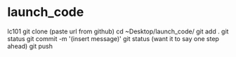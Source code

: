 # launch_code
lc101
git clone (paste url from github)
cd ~Desktop/launch_code/
git add .
git status
git commit -m '(insert message)'
git status (want it to say one step ahead)
git push
